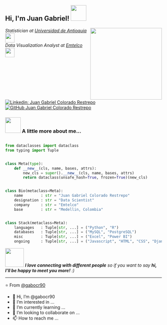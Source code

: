 <h2> Hi, I'm Juan Gabriel! <img src="https://media.giphy.com/media/yrL6AAyhoUj84NkKXd/giphy.gif" width="50"></h2>
<img align='right' src="https://media.giphy.com/media/ny7UCd6JETnmE/giphy.gif" width="230">
<p><em>Statistician at <a href="https://www.udea.edu.co/">Universidad de Antioquia</a><img src="https://media.giphy.com/media/1oBwBVLGoLteCP2kyD/giphy.gif" width="30"></br>Data Visualization Analyst at <a href="https://emtelco.com.co/">Emtelco</a><img src="https://media.giphy.com/media/11JTxkrmq4bGE0/giphy.gif" width="30"> 
</em></p>

[![Linkedin: Juan Gabriel Colorado Restrepo](https://img.shields.io/badge/-JuanGabriel-blue?style=flat-square&logo=Linkedin&logoColor=white&link=https://www.linkedin.com/in/juan-gabriel-colorado-restrepo-aaa053bb/)](https://www.linkedin.com/in/juan-gabriel-colorado-restrepo-aaa053bb/)
[![GitHub Juan Gabriel Colorado Restrepo](https://img.shields.io/github/followers/gabocr90?label=follow&style=social)](https://github.com/gabocr90)


### <img src="https://media.giphy.com/media/2GrNmaGsI2ybu/giphy.gif" width="50"> A little more about me...  

```python

from dataclasses import dataclass
from typing import Tuple


class Meta(type):
    def __new__(cls, name, bases, attrs):
        new_cls = super().__new__(cls, name, bases, attrs)
        return dataclass(unsafe_hash=True, frozen=True)(new_cls)


class Bio(metaclass=Meta):
    name        : str = "Juan Gabriel Colorado Restrepo"
    designation : str = "Data Scientist"
    company     : str = "Emtelco"
    base        : str = "Medellin, Colombia"


class Stack(metaclass=Meta):
    languages   : Tuple[str, ...] = ("Python", "R")
    databases   : Tuple[str, ...] = ("MySQL", "PostgreSQL")
    misc        : Tuple[str, ...] = ("Excel", "Power BI")
    ongoing     : Tuple[str, ...] = ("Javascript", "HTML", "CSS", "Django")

```

<img src="https://media.giphy.com/media/LnQjpWaON8nhr21vNW/giphy.gif" width="60"> <em><b>I love connecting with different people</b> so if you want to say <b>hi, I'll be happy to meet you more!</b> :)</em>

---

⭐️ From [@gabocr90](https://github.com/gabocr90)

- 👋 Hi, I’m @gabocr90
- 👀 I’m interested in ...
- 🌱 I’m currently learning ...
- 💞️ I’m looking to collaborate on ...
- 📫 How to reach me ...

<!---
gabocr90/gabocr90 is a ✨ special ✨ repository because its `README.md` (this file) appears on your GitHub profile.
You can click the Preview link to take a look at your changes.
--->
